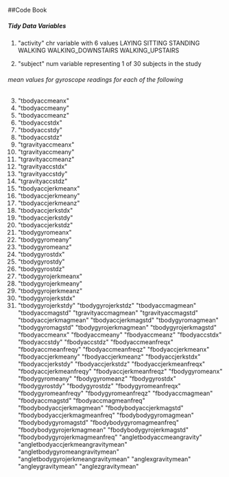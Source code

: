 ##Code Book 

##### Tidy Data Variables

1. "activity" 
    chr variable with 6 values
      LAYING
      SITTING
      STANDING
      WALKING
      WALKING_DOWNSTAIRS
      WALKING_UPSTAIRS
      
2.  "subject" 
    num variable representing 1 of 30 subjects in the study 
    
###### mean values for gyroscope readings for each of the following
3.  "tbodyaccmeanx" 
4.  "tbodyaccmeany" 
5.  "tbodyaccmeanz" 
6.  "tbodyaccstdx" 
7.  "tbodyaccstdy"
8.  "tbodyaccstdz" 
9.  "tgravityaccmeanx"
10. "tgravityaccmeany"
11. "tgravityaccmeanz" 
12. "tgravityaccstdx" 
13. "tgravityaccstdy"
14. "tgravityaccstdz" 
15. "tbodyaccjerkmeanx" 
16. "tbodyaccjerkmeany" 
17. "tbodyaccjerkmeanz" 
18. "tbodyaccjerkstdx" 
19. "tbodyaccjerkstdy" 
20. "tbodyaccjerkstdz" 
21. "tbodygyromeanx" 
22. "tbodygyromeany" 
23. "tbodygyromeanz" 
24. "tbodygyrostdx" 
25. "tbodygyrostdy" 
26. "tbodygyrostdz" 
27. "tbodygyrojerkmeanx" 
28. "tbodygyrojerkmeany" 
29. "tbodygyrojerkmeanz" 
30. "tbodygyrojerkstdx" 
31. "tbodygyrojerkstdy" "tbodygyrojerkstdz" "tbodyaccmagmean" "tbodyaccmagstd" "tgravityaccmagmean" "tgravityaccmagstd" "tbodyaccjerkmagmean" "tbodyaccjerkmagstd" "tbodygyromagmean" "tbodygyromagstd" "tbodygyrojerkmagmean" "tbodygyrojerkmagstd" "fbodyaccmeanx" "fbodyaccmeany" "fbodyaccmeanz" "fbodyaccstdx" "fbodyaccstdy" "fbodyaccstdz" "fbodyaccmeanfreqx" "fbodyaccmeanfreqy" "fbodyaccmeanfreqz" "fbodyaccjerkmeanx" "fbodyaccjerkmeany" "fbodyaccjerkmeanz" "fbodyaccjerkstdx" "fbodyaccjerkstdy" "fbodyaccjerkstdz" "fbodyaccjerkmeanfreqx" "fbodyaccjerkmeanfreqy" "fbodyaccjerkmeanfreqz" "fbodygyromeanx" "fbodygyromeany" "fbodygyromeanz" "fbodygyrostdx" "fbodygyrostdy" "fbodygyrostdz" "fbodygyromeanfreqx" "fbodygyromeanfreqy" "fbodygyromeanfreqz" "fbodyaccmagmean" "fbodyaccmagstd" "fbodyaccmagmeanfreq" "fbodybodyaccjerkmagmean" "fbodybodyaccjerkmagstd" "fbodybodyaccjerkmagmeanfreq" "fbodybodygyromagmean" "fbodybodygyromagstd" "fbodybodygyromagmeanfreq" "fbodybodygyrojerkmagmean" "fbodybodygyrojerkmagstd" "fbodybodygyrojerkmagmeanfreq" "angletbodyaccmeangravity" "angletbodyaccjerkmeangravitymean" "angletbodygyromeangravitymean" "angletbodygyrojerkmeangravitymean" "anglexgravitymean" "angleygravitymean" "anglezgravitymean"
